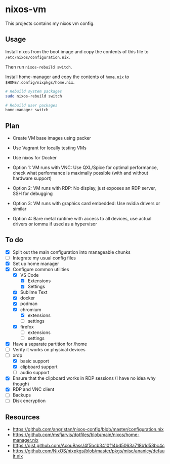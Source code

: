 # nixos-vm

This projects contains my nixos vm config.

## Usage

Install nixos from the boot image and copy the contents of this file to `/etc/nixos/configuration.nix`.

Then run `nixos-rebuild switch`.

Install home-manager and copy the contents of `home.nix` to `$HOME/.config/nixpkgs/home.nix`.

```sh
# Rebuild system packages
sudo nixos-rebuild switch

# Rebuild user packages
home-manager switch
```

## Plan

- Create VM base images using packer
- Use Vagrant for locally testing VMs
- Use nixos for Docker

- Option 1: VM runs with VNC: Use QXL/Spice for optimal performance, check what performance is maximally possible (with and without hardware support)
- Option 2: VM runs with RDP: No display, just exposes an RDP server, SSH for debugging
- Option 3: VM runs with graphics card embedded: Use nvidia drivers or similar
- Option 4: Bare metal runtime with access to all devices, use actual drivers or iommu if used as a hypervisor

## To do

- [x] Split out the main configuration into manageable chunks
- [ ] Integrate my usual config files
- [x] Set up home manager
- [x] Configure common utilities
  - [x] VS Code
    - [x] Extensions
    - [x] Settings
  - [x] Sublime Text
  - [x] docker
  - [x] podman
  - [x] chromium
    - [x] extensions
    - [ ] settings
  - [x] firefox
    - [ ] extensions
    - [ ] settings
- [x] Have a separate partition for /home
- [ ] Verify it works on physical devices
- [ ] xrdp
  - [x] basic support
  - [x] clipboard support
  - [ ] audio support
- [x] Ensure that the clipboard works in RDP sessions (I have no idea why though)
- [x] RDP and VNC client
- [ ] Backups
- [ ] Disk encryption

## Resources

- <https://github.com/angristan/nixos-config/blob/master/configuration.nix>
- <https://github.com/msfjarvis/dotfiles/blob/main/nixos/home-manager.nix>
- <https://gist.github.com/AcouBass/4f5bcb3410f14bd5063a718b1d53bc4c>
- <https://github.com/NixOS/nixpkgs/blob/master/pkgs/misc/ananicy/default.nix>
